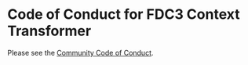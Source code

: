 # Code of Conduct for FDC3 Context Transformer

Please see the [Community Code of Conduct](https://www.finos.org/code-of-conduct).